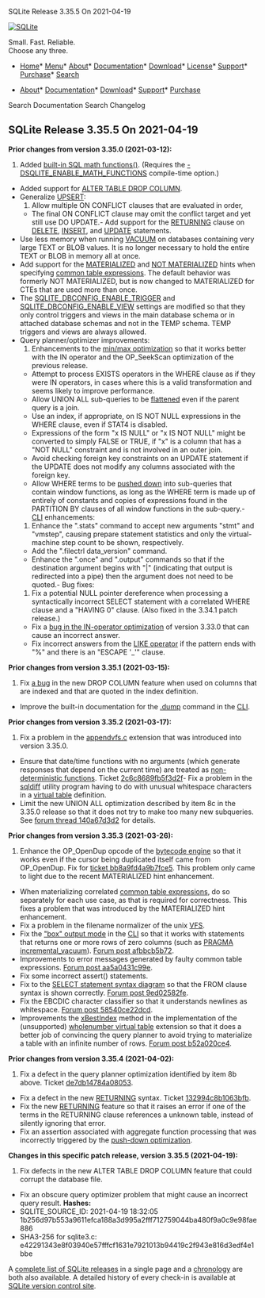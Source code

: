 




SQLite Release 3\.35\.5 On 2021\-04\-19




[![SQLite](../images/sqlite370_banner.gif)](../index.html)


Small. Fast. Reliable.  
Choose any three.


* [Home](../index.html)* [Menu](javascript:void(0))* [About](../about.html)* [Documentation](../docs.html)* [Download](../download.html)* [License](../copyright.html)* [Support](../support.html)* [Purchase](../prosupport.html)* [Search](javascript:void(0))




* [About](../about.html)* [Documentation](../docs.html)* [Download](../download.html)* [Support](../support.html)* [Purchase](../prosupport.html)






Search Documentation
Search Changelog







## SQLite Release 3\.35\.5 On 2021\-04\-19

**Prior changes from version 3\.35\.0 (2021\-03\-12\):**


1. Added [built\-in SQL math functions()](../lang_mathfunc.html). (Requires the
 [\-DSQLITE\_ENABLE\_MATH\_FUNCTIONS](../compile.html#enable_math_functions) compile\-time option.)
- Added support for [ALTER TABLE DROP COLUMN](../lang_altertable.html#altertabdropcol).
- Generalize [UPSERT](../lang_upsert.html):
	1. Allow multiple ON CONFLICT clauses that are evaluated in order,
	 - The final ON CONFLICT clause may omit the conflict target and
	 yet still use DO UPDATE.- Add support for the [RETURNING](../lang_returning.html) clause on [DELETE](../lang_delete.html), [INSERT](../lang_insert.html), and
 [UPDATE](../lang_update.html) statements.
- Use less memory when running [VACUUM](../lang_vacuum.html) on databases containing very large
 TEXT or BLOB values. It is no longer necessary to hold the entire TEXT
 or BLOB in memory all at once.
- Add support for the [MATERIALIZED](../lang_with.html#mathint) and [NOT MATERIALIZED](../lang_with.html#mathint) hints when
 specifying [common table expressions](../lang_with.html). The default behavior was
 formerly NOT MATERIALIZED, but is now changed to MATERIALIZED for
 CTEs that are used more than once.
- The [SQLITE\_DBCONFIG\_ENABLE\_TRIGGER](../c3ref/c_dbconfig_defensive.html#sqlitedbconfigenabletrigger) and [SQLITE\_DBCONFIG\_ENABLE\_VIEW](../c3ref/c_dbconfig_defensive.html#sqlitedbconfigenableview)
 settings are modified so that they only control triggers and views
 in the main database schema or in attached database schemas and not in
 the TEMP schema. TEMP triggers and views are always allowed.
- Query planner/optimizer improvements:
	1. Enhancements to the [min/max optimization](../optoverview.html#minmax) so that it works better
	 with the IN operator and the OP\_SeekScan optimization of the
	 previous release.
	 - Attempt to process EXISTS operators in the WHERE clause as if
	 they were IN operators, in cases where this is a valid transformation
	 and seems likely to improve performance.
	 - Allow UNION ALL sub\-queries to be [flattened](../optoverview.html#flattening) even if the parent query is a join.
	 - Use an index, if appropriate, on IS NOT NULL expressions in the WHERE clause,
	 even if STAT4 is disabled.
	 - Expressions of the form "x IS NULL" or "x IS NOT NULL" might be converted to simply
	 FALSE or TRUE, if "x" is a column that has a "NOT NULL" constraint and is not
	 involved in an outer join.
	 - Avoid checking foreign key constraints on an UPDATE statement if the UPDATE does
	 not modify any columns associated with the foreign key.
	 - Allow WHERE terms to be [pushed down](../optoverview.html#pushdown) into sub\-queries
	 that contain window functions,
	 as long as the WHERE term is made up of entirely of constants and copies of expressions
	 found in the PARTITION BY clauses of all window functions in the sub\-query.- [CLI](../cli.html) enhancements:
	1. Enhance the ".stats" command to accept new arguments "stmt" and
	 "vmstep", causing prepare statement statistics and only the
	 virtual\-machine step count to be shown, respectively.
	 - Add the ".filectrl data\_version" command.
	 - Enhance the ".once" and ".output" commands so that if the destination argument
	 begins with "\|" (indicating that output is redirected into a pipe) then the
	 argument does not need to be quoted.- Bug fixes:
	1. Fix a potential NULL pointer dereference when processing a
	 syntactically incorrect SELECT statement with a correlated WHERE
	 clause and a "HAVING 0" clause. (Also fixed in the 3\.34\.1 patch release.)
	 - Fix a [bug in the IN\-operator optimization](https://www.sqlite.org/src/info/ee51301f316c09e9)
	 of version 3\.33\.0 that can cause an incorrect answer.
	 - Fix incorrect answers from the [LIKE operator](../lang_expr.html#like) if the pattern ends with "%" and there
	 is an "ESCAPE '\_'" clause.


**Prior changes from version 3\.35\.1 (2021\-03\-15\):**


1. Fix [a bug](https://www.sqlite.org/src/info/1c24a659e6d7f3a1) in the new DROP COLUMN
 feature when used on columns that are indexed and that are quoted in the index
 definition.
- Improve the built\-in documentation for the [.dump](../cli.html#dump) command in the [CLI](../cli.html).


**Prior changes from version 3\.35\.2 (2021\-03\-17\):**


1. Fix a problem in the
 [appendvfs.c](https://www.sqlite.org/src/file/ext/misc/appendvfs.c)
 extension that was introduced into version 3\.35\.0\.
- Ensure that date/time functions with no arguments (which generate
 responses that depend on the current time) are treated as
 [non\-deterministic functions](../deterministic.html). Ticket
 [2c6c8689fb5f3d2f](https://sqlite.org/src/info/2c6c8689fb5f3d2f)- Fix a problem in the [sqldiff](../sqldiff.html) utility program having to do with
 unusual whitespace characters in a [virtual table](../vtab.html) definition.
- Limit the new UNION ALL optimization described by item 8c in the
 3\.35\.0 release so that it does not try to make too many new subqueries.
 See [forum thread 140a67d3d2](https://sqlite.org/forum/forumpost/140a67d3d2)
 for details.


**Prior changes from version 3\.35\.3 (2021\-03\-26\):**


1. Enhance the OP\_OpenDup opcode of the [bytecode engine](../opcode.html) so that it works even if the
 cursor being duplicated itself came from OP\_OpenDup. Fix for
 [ticket bb8a9fd4a9b7fce5](https://www.sqlite.org/src/info/bb8a9fd4a9b7fce5).
 This problem only came to light due to the recent MATERIALIZED hint enhancement.
- When materializing correlated [common table expressions](../lang_with.html), do so separately for each
 use case, as that is required for correctness. This fixes a problem that was
 introduced by the MATERIALIZED hint enhancement.
- Fix a problem in the filename normalizer of the unix [VFS](../vfs.html).
- Fix the ["box" output mode](../cli.html#dotmode) in the [CLI](../cli.html) so that it works with statements that
 returns one or more rows of zero columns (such as [PRAGMA incremental\_vacuum](../pragma.html#pragma_incremental_vacuum)).
 [Forum post afbbcb5b72](https://sqlite.org/forum/forumpost/afbbcb5b72).
- Improvements to error messages generated by faulty common table expressions.
 [Forum post aa5a0431c99e](https://sqlite.org/forum/forumpost/aa5a0431c99e631).
- Fix some incorrect assert() statements.
- Fix to the [SELECT statement syntax diagram](../syntax/select-stmt.html) so that the FROM clause
 syntax is shown correctly.
 [Forum post 9ed02582fe](https://sqlite.org/forum/forumpost/9ed02582fe).
- Fix the EBCDIC character classifier so that it understands newlines as whitespace.
 [Forum post 58540ce22dcd](https://sqlite.org/forum/forumpost/58540ce22dcd5fdcd).
- Improvements the [xBestIndex](../vtab.html#xbestindex) method in the implementation of the
 (unsupported) [wholenumber virtual table](https://sqlite.org/src/file/ext/misc/wholenumber.c)
 extension so that it does a better job of convincing the query planner to
 avoid trying to materialize a table with an infinite number of rows.
 [Forum post b52a020ce4](https://sqlite.org/forum/forumpost/b52a020ce4).


**Prior changes from version 3\.35\.4 (2021\-04\-02\):**


1. Fix a defect in the query planner optimization identified by
 item 8b above. Ticket
 [de7db14784a08053](https://sqlite.org/src/info/de7db14784a08053).
- Fix a defect in the new [RETURNING](../lang_returning.html) syntax. Ticket
 [132994c8b1063bfb](https://sqlite.org/src/info/132994c8b1063bfb).
- Fix the new [RETURNING](../lang_returning.html) feature so that it raises an error if one of
 the terms in the RETURNING clause references a unknown table, instead
 of silently ignoring that error.
- Fix an assertion associated with aggregate function processing that
 was incorrectly triggered by the [push\-down optimization](../optoverview.html#pushdown).


**Changes in this specific patch release, version 3\.35\.5 (2021\-04\-19\):**


1. Fix defects in the new ALTER TABLE DROP COLUMN feature that could
 corrupt the database file.
- Fix an obscure query optimizer problem that might cause an incorrect
 query result.
**Hashes:**
- SQLITE\_SOURCE\_ID: 2021\-04\-19 18:32:05 1b256d97b553a9611efca188a3d995a2fff712759044ba480f9a0c9e98fae886
- SHA3\-256 for sqlite3\.c: e42291343e8f03940e57fffcf1631e7921013b94419c2f943e816d3edf4e1bbe



A [complete list of SQLite releases](../changes.html)
 in a single page and a [chronology](../chronology.html) are both also available.
 A detailed history of every
 check\-in is available at
 [SQLite version control site](https://www.sqlite.org/src/timeline).












